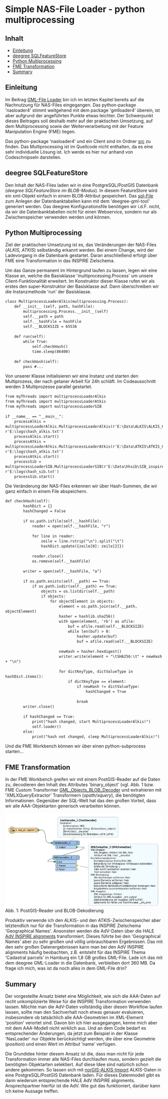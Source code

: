 #

Simple NAS-File Loader - python multiprocessing
===============================================

## Inhalt
* [Einleitung](#einleitung)
* [deegree SQLFeatureStore](#deegree-sqlfeaturestore)
* [Python Multiprocessing](#python-multiprocessing)
* [FME Transformation](#fme-transformation)
* [Summary](#summary)


## Einleitung
Im Beitrag [GML-File Loader](https://github.com/enatgvhh/gmlloader) bin ich im letzten Kapitel bereits auf die Nachnutzung für NAS-Files eingegangen. Das python-package 'nasloader4' stimmt weitgehend mit dem package 'gmlloader4' überein, ist aber aufgrund der angeführten Punkte etwas leichter. Der Schwerpunkt dieses Beitrages soll deshalb mehr auf der praktischen Umsetzung, auf dem Multiprocessing sowie der Weiterverarbeitung mit der Feature Manipulation Engine (FME) liegen.

Das python-package 'nasloader4' und ein Client sind im Ordner [src](src) zu finden. Das Multiprocessing ist im Quellcode nicht enthalten, da es eine sehr individuelle Lösung ist. Ich werde es hier nur anhand von Codeschnipseln darstellen.


## deegree SQLFeatureStore
Den Inhalt der NAS-Files laden wir in eine PostgreSQL/PostGIS Datenbank (*deegree SQLFeatureStore im BLOB-Modus*). In diesem FeatureStore wird ein xml-Objekt einfach in einem BLOB-Attribut gespeichert. Das [sql-File](config/nas_alkis.sql) zum Anlegen der Datenbanktabellen kann mit dem 'deegree-gml-tool' generiert werden. Das deegree Konfigurationsfile benötigen wir i.d.F. nicht, da wir die Datenbanktabellen nicht für einen Webservice, sondern nur als Zwischenspeicher verwenden werden und können.


## Python Multiprocessing
Ziel der praktischen Umsetzung ist es, das Veränderungen der NAS-Files (*ALKIS, ATKIS*) selbständig erkannt werden. Bei einem Change, wird der Ladevorgang in die Datenbank gestartet. Daran anschließend erfolgt über FME eine Transformation in das INSPIRE Zielschema.

Um das Ganze permanent im Hintergrund laufen zu lassen, legen wir eine Klasse an, welche die Basisklasse 'multiprocessing.Process' um unsere Client-Funktionalität erweitert. Im Konstruktor dieser Klasse rufen wir als erstes den super-Konstruktor der Basisklasse auf. Dann überschreiben wir die Instanzmethode 'run' der Basisklasse.
```
class MultiprocessLoaderAlkis(multiprocessing.Process):
    def __init__ (self, path, hashFile):
        multiprocessing.Process.__init__(self)
        self.__path = path
        self.__hashFile = hashFile
        self.__BLOCKSIZE = 65536
        
    def run(self):
        while True:
            self.checkHash()
            time.sleep(86400)
            
    def checkHash(self):
		pass #...
```
Von unserer Klasse initialisieren wir eine Instanz und starten den Multiprozess, der nach getaner Arbeit für 24h schläft. Im Codeausschnitt werden 3 Multiprozesse parallel gestartet. 
```
from myThreads import multiprocessLoaderAlkis
from myThreads import multiprocessLoaderAtkis
from myThreads import multiprocessLoaderSIB

if __name__ == "__main__":
    processAlkis = multiprocessLoaderAlkis.MultiprocessLoaderAlkis(r'E:\Data\ALKIS\ALKIS_HH_unzip', r'E:\logs\hash_alkis.txt')
    processAlkis.start()
	processAtkis = multiprocessLoaderAtkis.MultiprocessLoaderAtkis(r'E:\Data\ATKIS\ATKIS_HH_unzip', r'E:\logs\hash_atkis.txt')
    processAtkis.start()
    processSib = multiprocessLoaderSIB.MultiprocessLoaderSIB(r'E:\Data\hhsib\SIB_inspire\Inspire_HH.xml', r'E:\logs\hash_sib.txt')
    processSib.start()
```
Die Veränderung der NAS-Files erkennen wir über Hash-Summen, die wir ganz einfach in einem File abspeichern.
```
def checkHash(self):
        hashDict = {}
        hashChanged = False
        
        if os.path.isfile(self.__hashFile):
            reader = open(self.__hashFile, "r")
        
            for line in reader:
                zeile = line.rstrip("\n").split("\t")
                hashDict.update({zeile[0]: zeile[2]})
        
            reader.close()
            os.remove(self.__hashFile)
            
        writer = open(self.__hashFile, "a")
           
        if os.path.exists(self.__path) == True:
            if os.path.isdir(self.__path) == True:
                objects = os.listdir(self.__path)
                if objects:
                    for objectElement in objects:
                        element = os.path.join(self.__path, objectElement)
                        hasher = hashlib.sha256()     
                        with open(element, 'rb') as afile:
                            buf = afile.read(self.__BLOCKSIZE)          
                            while len(buf) > 0:
                                hasher.update(buf)
                                buf = afile.read(self.__BLOCKSIZE)
                
                        newHash = hasher.hexdigest()
                        writer.write(element + "\tSHA256:\t" + newHash + "\n")
                        
                        for dictKeyType, dictValueType in hashDict.items():
                            if dictKeyType == element:
                                if newHash != dictValueType:
                                    hashChanged = True
                                    
                                break
        writer.close()
		
        if hashChanged == True:
            print("hash changed, start MultiprocessLoaderAlkis!")
            self.loader()
        else:
            print("hash not changed, sleep MultiprocessLoaderAlkis!")
```
Und die FME Workbench können wir über einen python-subprocess starten…


## FME Transformation
In der FME Workbench greifen wir mit einem PostGIS-Reader auf die Daten zu, decodieren den Inhalt des Attributes 'binary_object' (vgl. Abb. 1 bzw. FME Custom Transformer [GML_Objects_BLOB_Decoder](https://hub.safe.com/publishers/enatgvhh/transformers/gml_objects_blob_decoder) und extrahieren mit 'XMLXQueryExtractor' Transformern (*xpath/xquery*), die benötigten Informationen. Gegenüber der SQL-Welt hat das den großen Vorteil, dass wir alle AAA-Objektarten generisch verarbeiten können.

![blob_decoder.jpg](img/blob_decoder.jpg)
Abb. 1: PostGIS-Reader und BLOB-Dekodierung

Produktiv verwende ich den ALKIS- und den ATKIS-Zwischenspeicher aber letztendlich nur für die Transformation in das INSPIRE Zielschema 'Geographical Names'. Ansonsten werden die AdV-Daten über die HALE [AdV INSPIRE alignments](https://github.com/enatgvhh/hale-adv) transformiert. Dieses führte bei den 'Geographical Names' aber zu sehr großen und völlig unbrauchbaren Ergebnissen. Das mit den sehr großen Datenergebnissen kann man bei den AdV INSPIRE alignments  häufig beobachten, z.B. entsteht für das INSPIRE Thema 'Cadastral parcels' in Hamburg ein 1,8 GB großes GML-File. Lade ich das mit dem deegree GML-Loader in die Datenbank, verbleiben dort 360 MB. Da frage ich mich, was ist da noch alles in dem GML-File drin?


## Summary
Der vorgestellte Ansatz bietet eine Möglichkeit, wie sich die AAA-Daten auf recht unkomplizierte Weise für die INSPIRE Transformation verwenden lassen. Möchte man die AdV-Daten vollständig über diesen Workflow laufen lassen, sollte man den Sachverhalt noch etwas genauer evaluieren, insbesondere ob tatsächlich alle AAA-Geometrien im XML-Element 'position' verortet sind. Davon bin ich hier ausgegangen, kenne mich aber mit dem AAA-Modell nicht wirklich aus. Und an dem Code bedarf es entsprechender Änderungen, da jetzt zum Beispiel in der Klasse 'NasLoader' nur Objekte berücksichtigt werden, die über eine Geometrie (*position*) und einen Wert im Attribut 'name' verfügen.

Die Grundidee hinter diesem Ansatz ist die, dass man nicht für jede Transformation immer alle NAS-Files durchlaufen muss, sondern gezielt die benötigten Objektarten selektiert. Auf diese Idee sind natürlich schon andere gekommen. So lassen sich mit [norGIS-ALKIS-Import](https://www.norbit.de/68/) ALKIS-Daten in eine PostgreSQL/PostGIS Datenbank laden. Für dieses Datenmodell gibt es dann wiederum entsprechende HALE AdV INSPIRE alignments. Ansprechpartner hierfür ist die AdV. Wie gut das funktioniert, darüber kann ich keine Aussage treffen.
